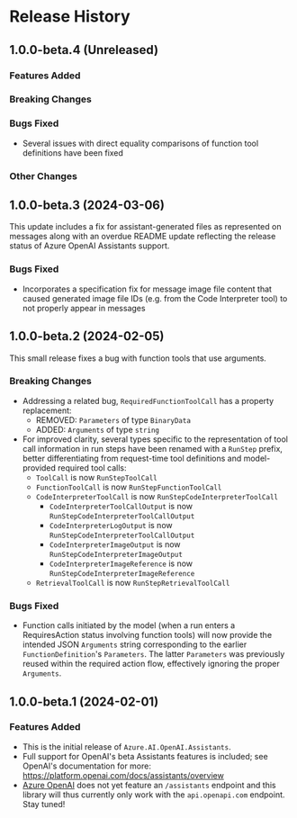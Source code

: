 # Release History

## 1.0.0-beta.4 (Unreleased)

### Features Added

### Breaking Changes

### Bugs Fixed

- Several issues with direct equality comparisons of function tool definitions have been fixed

### Other Changes

## 1.0.0-beta.3 (2024-03-06)

This update includes a fix for assistant-generated files as represented on messages along with an overdue README update reflecting the release status of Azure OpenAI Assistants support.

### Bugs Fixed

- Incorporates a specification fix for message image file content that caused generated image file IDs (e.g. from the Code Interpreter tool) to not properly appear in messages

## 1.0.0-beta.2 (2024-02-05)

This small release fixes a bug with function tools that use arguments.

### Breaking Changes

- Addressing a related bug, `RequiredFunctionToolCall` has a property replacement:
  - REMOVED: `Parameters` of type `BinaryData`
  - ADDED: `Arguments` of type `string`
- For improved clarity, several types specific to the representation of tool call information in run steps have been renamed with a `RunStep` prefix, better differentiating from request-time tool definitions and model-provided required tool calls:
  - `ToolCall` is now `RunStepToolCall`
  - `FunctionToolCall` is now `RunStepFunctionToolCall`
  - `CodeInterpreterToolCall` is now `RunStepCodeInterpreterToolCall`
    - `CodeInterpreterToolCallOutput` is now `RunStepCodeInterpreterToolCallOutput`
    - `CodeInterpreterLogOutput` is now `RunStepCodeInterpreterToolCallOutput`
    - `CodeInterpreterImageOutput` is now `RunStepCodeInterpreterImageOutput`
    - `CodeInterpreterImageReference` is now `RunStepCodeInterpreterImageReference`
  - `RetrievalToolCall` is now `RunStepRetrievalToolCall`

### Bugs Fixed

- Function calls initiated by the model (when a run enters a RequiresAction status involving function tools) will now provide the intended JSON `Arguments` string corresponding to the earlier `FunctionDefinition`'s `Parameters`. The latter `Parameters` was previously reused within the required action flow, effectively ignoring the proper `Arguments`.

## 1.0.0-beta.1 (2024-02-01)

### Features Added

- This is the initial release of `Azure.AI.OpenAI.Assistants`.
- Full support for OpenAI's beta Assistants features is included; see OpenAI's documentation for more: https://platform.openai.com/docs/assistants/overview
- [Azure OpenAI](https://learn.microsoft.com/azure/ai-services/openai/overview) does not yet feature an `/assistants` endpoint and this library will thus currently only work with the `api.openapi.com` endpoint. Stay tuned!
